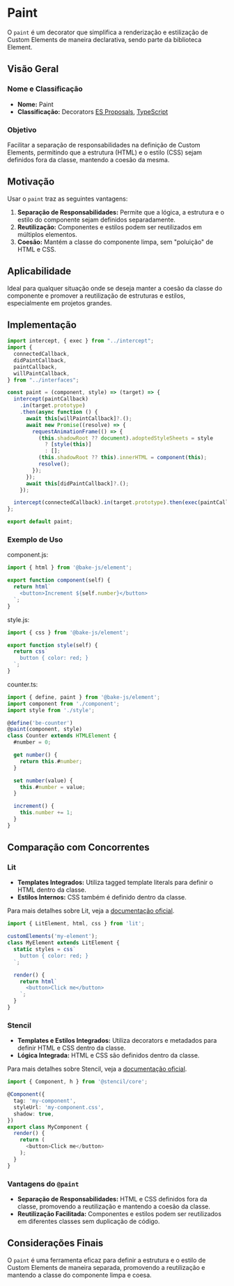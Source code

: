 # Paint

O `paint` é um decorator que simplifica a renderização e estilização de Custom Elements de maneira declarativa, sendo parte da biblioteca Element.

## Visão Geral

### Nome e Classificação

- **Nome:** Paint
- **Classificação:** Decorators [ES Proposals](https://www.proposals.es/proposals/Decorators), [TypeScript](https://www.typescriptlang.org/docs/handbook/decorators.html)

### Objetivo

Facilitar a separação de responsabilidades na definição de Custom Elements, permitindo que a estrutura (HTML) e o estilo (CSS) sejam definidos fora da classe, mantendo a coesão da mesma.

## Motivação

Usar o `paint` traz as seguintes vantagens:

1. **Separação de Responsabilidades:** Permite que a lógica, a estrutura e o estilo do componente sejam definidos separadamente.
2. **Reutilização:** Componentes e estilos podem ser reutilizados em múltiplos elementos.
3. **Coesão:** Mantém a classe do componente limpa, sem "poluição" de HTML e CSS.

## Aplicabilidade

Ideal para qualquer situação onde se deseja manter a coesão da classe do componente e promover a reutilização de estruturas e estilos, especialmente em projetos grandes.

## Implementação

```javascript
import intercept, { exec } from "../intercept";
import {
  connectedCallback,
  didPaintCallback,
  paintCallback,
  willPaintCallback,
} from "../interfaces";

const paint = (component, style) => (target) => {
  intercept(paintCallback)
    .in(target.prototype)
    .then(async function () {
      await this[willPaintCallback]?.();
      await new Promise((resolve) => {
        requestAnimationFrame(() => {
          (this.shadowRoot ?? document).adoptedStyleSheets = style
            ? [style(this)]
            : [];
          (this.shadowRoot ?? this).innerHTML = component(this);
          resolve();
        });
      });
      await this[didPaintCallback]?.();
    });

  intercept(connectedCallback).in(target.prototype).then(exec(paintCallback));
};

export default paint;
```

### Exemplo de Uso

component.js:

```javascript
import { html } from '@bake-js/element';

export function component(self) {
  return html`
    <button>Increment ${self.number}</button>
  `;
}
```

style.js:

```javascript
import { css } from '@bake-js/element';

export function style(self) {
  return css`
    button { color: red; }
  `;
}
```

counter.ts:

```javascript
import { define, paint } from '@bake-js/element';
import component from './component';
import style from './style';

@define('be-counter')
@paint(component, style)
class Counter extends HTMLElement {
  #number = 0;

  get number() {
    return this.#number;
  }

  set number(value) {
    this.#number = value;
  }

  increment() {
    this.number += 1;
  }
}
```

## Comparação com Concorrentes

### Lit

- **Templates Integrados:** Utiliza tagged template literals para definir o HTML dentro da classe.
- **Estilos Internos:** CSS também é definido dentro da classe.

Para mais detalhes sobre Lit, veja a [documentação oficial](https://lit.dev/docs/components/defining/).

```javascript
import { LitElement, html, css } from 'lit';

customElements('my-element');
class MyElement extends LitElement {
  static styles = css`
    button { color: red; }
  `;

  render() {
    return html`
      <button>Click me</button>
    `;
  }
}
```

### Stencil

- **Templates e Estilos Integrados:** Utiliza decorators e metadados para definir HTML e CSS dentro da classe.
- **Lógica Integrada:** HTML e CSS são definidos dentro da classe.

Para mais detalhes sobre Stencil, veja a [documentação oficial](https://stenciljs.com/docs/getting-started).

```typescript
import { Component, h } from '@stencil/core';

@Component({
  tag: 'my-component',
  styleUrl: 'my-component.css',
  shadow: true,
})
export class MyComponent {
  render() {
    return (
      <button>Click me</button>
    );
  }
}
```

### Vantagens do `@paint`

- **Separação de Responsabilidades:** HTML e CSS definidos fora da classe, promovendo a reutilização e mantendo a coesão da classe.
- **Reutilização Facilitada:** Componentes e estilos podem ser reutilizados em diferentes classes sem duplicação de código.

## Considerações Finais

O `paint` é uma ferramenta eficaz para definir a estrutura e o estilo de Custom Elements de maneira separada, promovendo a reutilização e mantendo a classe do componente limpa e coesa.
